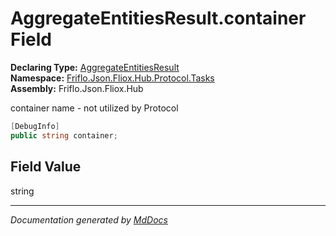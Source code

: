 ﻿<!--  
  <auto-generated>   
    The contents of this file were generated by a tool.  
    Changes to this file may be list if the file is regenerated  
  </auto-generated>   
-->

# AggregateEntitiesResult.container Field

**Declaring Type:** [AggregateEntitiesResult](../index.md)  
**Namespace:** [Friflo.Json.Fliox.Hub.Protocol.Tasks](../../index.md)  
**Assembly:** Friflo.Json.Fliox.Hub

container name \- not utilized by Protocol

```csharp
[DebugInfo]
public string container;
```

## Field Value

string

___

*Documentation generated by [MdDocs](https://github.com/ap0llo/mddocs)*
